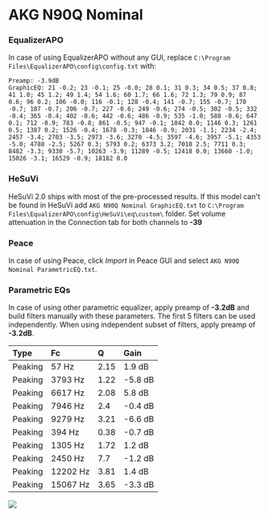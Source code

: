 # AKG N90Q Nominal

### EqualizerAPO
In case of using EqualizerAPO without any GUI, replace `C:\Program Files\EqualizerAPO\config\config.txt`
with:
```
Preamp: -3.9dB
GraphicEQ: 21 -0.2; 23 -0.1; 25 -0.0; 28 0.1; 31 0.3; 34 0.5; 37 0.8; 41 1.0; 45 1.2; 49 1.4; 54 1.6; 60 1.7; 66 1.6; 72 1.3; 79 0.9; 87 0.6; 96 0.2; 106 -0.0; 116 -0.1; 128 -0.4; 141 -0.7; 155 -0.7; 170 -0.7; 187 -0.7; 206 -0.7; 227 -0.6; 249 -0.6; 274 -0.5; 302 -0.5; 332 -0.4; 365 -0.4; 402 -0.6; 442 -0.6; 486 -0.9; 535 -1.0; 588 -0.6; 647 0.1; 712 -0.9; 783 -0.8; 861 -0.5; 947 -0.1; 1042 0.0; 1146 0.3; 1261 0.5; 1387 0.2; 1526 -0.4; 1678 -0.3; 1846 -0.9; 2031 -1.1; 2234 -2.4; 2457 -3.4; 2703 -3.5; 2973 -3.6; 3270 -4.5; 3597 -4.6; 3957 -5.1; 4353 -5.0; 4788 -2.5; 5267 0.3; 5793 0.2; 6373 3.2; 7010 2.5; 7711 0.3; 8482 -3.3; 9330 -5.7; 10263 -3.9; 11289 -0.5; 12418 0.0; 13660 -1.0; 15026 -3.1; 16529 -0.9; 18182 0.0
```

### HeSuVi
HeSuVi 2.0 ships with most of the pre-processed results. If this model can't be found in HeSuVi add
`AKG N90Q Nominal GraphicEQ.txt` to `C:\Program Files\EqualizerAPO\config\HeSuVi\eq\custom\` folder.
Set volume attenuation in the Connection tab for both channels to **-39**

### Peace
In case of using Peace, click *Import* in Peace GUI and select `AKG N90Q Nominal ParametricEQ.txt`.

### Parametric EQs
In case of using other parametric equalizer, apply preamp of **-3.2dB** and build filters manually
with these parameters. The first 5 filters can be used independently.
When using independent subset of filters, apply preamp of **-3.2dB**.

| Type    | Fc       |    Q | Gain    |
|:--------|:---------|:-----|:--------|
| Peaking | 57 Hz    | 2.15 | 1.9 dB  |
| Peaking | 3793 Hz  | 1.22 | -5.8 dB |
| Peaking | 6617 Hz  | 2.08 | 5.8 dB  |
| Peaking | 7946 Hz  | 2.4  | -0.4 dB |
| Peaking | 9279 Hz  | 3.21 | -6.6 dB |
| Peaking | 394 Hz   | 0.38 | -0.7 dB |
| Peaking | 1305 Hz  | 1.72 | 1.2 dB  |
| Peaking | 2450 Hz  | 7.7  | -1.2 dB |
| Peaking | 12202 Hz | 3.81 | 1.4 dB  |
| Peaking | 15067 Hz | 3.65 | -3.3 dB |

![](https://raw.githubusercontent.com/jaakkopasanen/AutoEq/master/results/innerfidelity/sbaf-serious/AKG%20N90Q%20Nominal/AKG%20N90Q%20Nominal.png)